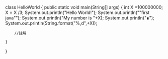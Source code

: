 class HelloWorld {
    public static void main(String[] args) {
        int X =100000000; 
        X = X /3;
        System.out.println("Hello World!");
        System.out.println("\"first java\""); 
        System.out.println("My number is "+X);
        System.out.println("∎");
        System.out.println(String.format("%,d",+X));

        //註解

    }
}
